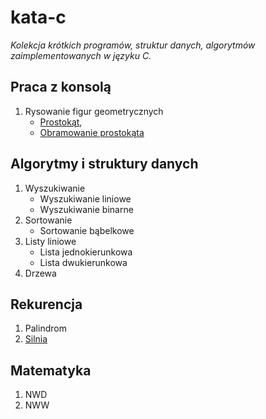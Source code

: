 # kata-c
_Kolekcja krótkich programów, struktur danych, algorytmów zaimplementowanych w języku C._

Praca z konsolą
---------------

1. Rysowanie figur geometrycznych
    * [Prostokąt](/console/print_rectangle.c),
    * [Obramowanie prostokąta](/console/print_rectangle_with_border.c)

Algorytmy i struktury danych
----------------------------

1. Wyszukiwanie
    * Wyszukiwanie liniowe
    * Wyszukiwanie binarne
2. Sortowanie
    * Sortowanie bąbelkowe
3. Listy liniowe
    * Lista jednokierunkowa
    * Lista dwukierunkowa
4. Drzewa

Rekurencja
----------

1. Palindrom
2. [Silnia](/recursion/factorial.c)

Matematyka
----------

1. NWD
2. NWW

